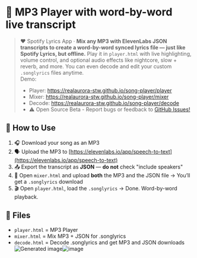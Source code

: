 # 🎵 MP3 Player with word-by-word live transcript
> ❤️ Spotify Lyrics App · **Mix any MP3 with ElevenLabs JSON transcripts to create a word-by-word synced lyrics file — just like Spotify Lyrics, but offline.** Play it in `player.html` with live highlighting, volume control, and optional audio effects like nightcore, slow + reverb, and more. You can even decode and edit your custom `.songlyrics` files anytime.<br>
> Demo:<br>
> * Player: https://realaurora-stw.github.io/song-player/player
> * Mixer: https://realaurora-stw.github.io/song-player/mixer
> * Decode: https://realaurora-stw.github.io/song-player/decode <br>
> * ⚠️ Open Source Beta - Report bugs or feedback to [GitHub Issues!](https://github.com/realaurora-stw/song-player/issues)

## 🧪 How to Use

1. 🎧 Download your song as an MP3
2. 🗣️ Upload the MP3 to [https://elevenlabs.io/app/speech-to-text](https://elevenlabs.io/app/speech-to-text)
3. 📤 Export the transcript as **JSON** — **do not** check "include speakers"
4. 🧪 Open `mixer.html` and upload **both** the MP3 and the JSON file
   → You’ll get a `.songlyrics` download
5. 🎬 Open `player.html`, load the `.songlyrics`
   → Done. Word-by-word playback.
## 📁 Files
- `player.html` = MP3 Player
- `mixer.html` = Mix MP3 + JSON for .songlyrics
- `decode.html` = Decode .songlyrics and get MP3 and JSON downloads
<img src="https://sdmntprnorthcentralus.oaiusercontent.com/files/00000000-da14-622f-9888-408f6976bb71/raw?se=2025-05-04T05%3A48%3A11Z&amp;sp=r&amp;sv=2024-08-04&amp;sr=b&amp;scid=4de52f3a-31b9-5d19-98b0-2cd1c313b4b0&amp;skoid=de76bc29-7017-43d4-8d90-7a49512bae0f&amp;sktid=a48cca56-e6da-484e-a814-9c849652bcb3&amp;skt=2025-05-03T19%3A35%3A30Z&amp;ske=2025-05-04T19%3A35%3A30Z&amp;sks=b&amp;skv=2024-08-04&amp;sig=y8CTi0AWrIsNC9KT4tkifwqsj4ypo6gY0hbqeaApYpw%3D" alt="Generated image"/>![image](https://github.com/user-attachments/assets/9434a3f3-d07d-4537-b4a0-5cf3fba1e665)
